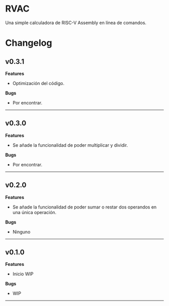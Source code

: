 # RVAC
<p>Una simple calculadora de RISC-V Assembly en línea de comandos.</p>

# Changelog

<h2>v0.3.1</h2>

<b>Features</b>

- Optimización del código.

<b>Bugs</b>

- Por encontrar.

<hr>

<h2>v0.3.0</h2>

<b>Features</b>

- Se añade la funcionalidad de poder multiplicar y dividir.

<b>Bugs</b>

- Por encontrar.

<hr>

<h2>v0.2.0</h2>

<b>Features</b>

- Se añade la funcionalidad de poder sumar o restar dos operandos en una única operación.

<b>Bugs</b>

- Ninguno

<hr>

<h2>v0.1.0</h2>

<b>Features</b>

- Inicio WIP

<b>Bugs</b>

- WIP

<hr>
